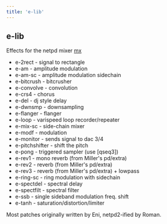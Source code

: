 ```yaml
---
title: 'e-lib'
---
```


## e-lib

Effects for the netpd mixer [mx](../mx)

* e-2rect - signal to rectangle
* e-am - amplitude modulation
* e-am-sc - amplitude modulation sidechain
* e-bitcrush - bitcrusher
* e-convolve - convolution
* e-crs4 - chorus
* e-del - dj style delay
* e-dwnsmp - downsampling
* e-flanger - flanger
* e-loop - varispeed loop recorder/repeater
* e-mix-sc - side-chain mixer
* e-modf - modulation
* e-monitor - sends signal to dac 3/4
* e-pitchshifter - shift the pitch
* e-pong - triggered sampler (use [qseq3])
* e-rev1 - mono reverb (from Miller's pd/extra)
* e-rev2 - reverb (from Miller's pd/extra)
* e-rev3 - reverb (from Miller's pd/extra) + lowpass
* e-ring-sc - ring modulation with sidechain
* e-spectdel - spectral delay
* e-spectfilt - spectral filter
* e-ssb - single sideband modulation freq. shift
* e-tanh - saturation/distortion/limiter

Most patches originally written by Eni, netpd2-ified by Roman.
